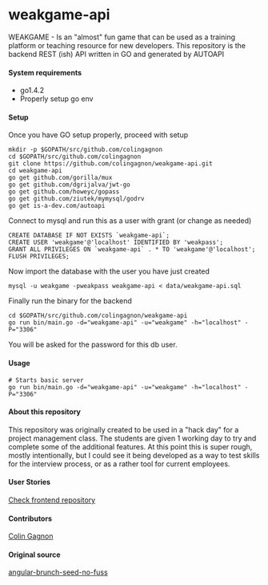 # weakgame-api
WEAKGAME - Is an "almost" fun game that can be used as a training platform or teaching resource for new developers. This repository is the backend REST (ish) API written in GO and generated by AUTOAPI

#### System requirements

* go1.4.2
* Properly setup go env

#### Setup
Once you have GO setup properly, proceed with setup
```
mkdir -p $GOPATH/src/github.com/colingagnon
cd $GOPATH/src/github.com/colingagnon
git clone https://github.com/colingagnon/weakgame-api.git
cd weakgame-api
go get github.com/gorilla/mux
go get github.com/dgrijalva/jwt-go
go get github.com/howeyc/gopass
go get github.com/ziutek/mymysql/godrv
go get is-a-dev.com/autoapi
```

Connect to mysql and run this as a user with grant (or change as needed)
```
CREATE DATABASE IF NOT EXISTS `weakgame-api`;
CREATE USER 'weakgame'@'localhost' IDENTIFIED BY 'weakpass';
GRANT ALL PRIVILEGES ON `weakgame-api` . * TO 'weakgame'@'localhost';
FLUSH PRIVILEGES;
```

Now import the database with the user you have just created
```
mysql -u weakgame -pweakpass weakgame-api < data/weakgame-api.sql
```

Finally run the binary for the backend
```
cd $GOPATH/src/github.com/colingagnon/weakgame-api
go run bin/main.go -d="weakgame-api" -u="weakgame" -h="localhost" -P="3306"
```

You will be asked for the password for this db user.

#### Usage

```
# Starts basic server
go run bin/main.go -d="weakgame-api" -u="weakgame" -h="localhost" -P="3306"

```

#### About this repository
This repository was originally created to be used in a "hack day" for a project management class.  The students are given 1 working day to try and complete some of the additional features. At this point this is super rough, mostly intentionally, but I could see it being developed as a way to test skills for the interview process, or as a rather tool for current employees.

#### User Stories
[Check frontend repository](https://github.com/colingagnon/weakgame)

#### Contributors
[Colin Gagnon](https://github.com/colingagnon/weakgame)

#### Original source
[angular-brunch-seed-no-fuss](https://github.com/ocombe/angular-brunch-seed-no-fuss)